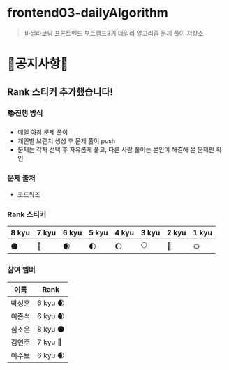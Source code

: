 # frontend03-dailyAlgorithm

> 바닐라코딩 프론트엔드 부트캠프3기 데일리 알고리즘 문제 풀이 저장소

# 🚨공지사항🚨
## Rank 스티커 추가했습니다!

### 📚진행 방식
- 매일 아침 문제 풀이
- 개인별 브랜치 생성 후 문제 풀이 push
- 문제는 각자 선택 후 자유롭게 풀고, 다른 사람 풀이는 본인이 해결해 본 문제만 확인

### 문제 출처
- 코드워즈

### Rank 스티커
|8 kyu|7 kyu|6 kyu|5 kyu|4 kyu|3 kyu|2 kyu|1 kyu|
|---|---|---|---|---|---|---|---|
|🌑|🌚|🌒|🌓|🌔|🌕|🌝|🌞|

### 참여 멤버
|이름|Rank|
|---|---|
|박성훈|6 kyu 🌒|
|이종석|6 kyu 🌒|
|심소은|8 kyu 🌑|
|김연주|7 kyu 🌚|
|이수보|6 kyu 🌒|
